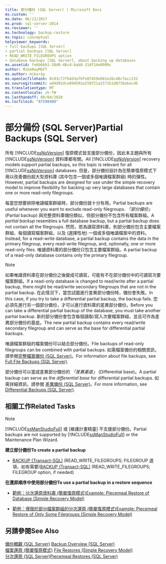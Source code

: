 ```yaml
---
title: 部分備份 (SQL Server) | Microsoft Docs
ms.custom: ''
ms.date: 06/13/2017
ms.prod: sql-server-2014
ms.reviewer: ''
ms.technology: backup-restore
ms.topic: conceptual
helpviewer_keywords:
- full backups [SQL Server]
- partial backups [SQL Server]
- READ_WRITE_FILEGROUPS option
- database backups [SQL Server], about backing up databases
ms.assetid: fe6b6bb1-38d0-46c4-bab8-31df14e8999c
author: MikeRayMSFT
ms.author: mikeray
ms.openlocfilehash: 0c03cf2fb4d3af6fe87459e881e26c48cfacc232
ms.sourcegitcommit: ad4d92dce894592a259721a1571b1d8736abacdb
ms.translationtype: MT
ms.contentlocale: zh-TW
ms.lasthandoff: 08/04/2020
ms.locfileid: "87598480"
---
```

# <a name="partial-backups-sql-server"></a><span data-ttu-id="dad91-102">部分備份 (SQL Server)</span><span class="sxs-lookup"><span data-stu-id="dad91-102">Partial Backups (SQL Server)</span></span>
  <span data-ttu-id="dad91-103">所有 [!INCLUDE[ssNoVersion](../../includes/ssnoversion-md.md)] 復原模式皆支援部分備份，因此本主題與所有 [!INCLUDE[ssNoVersion](../../includes/ssnoversion-md.md)] 資料庫都有關。</span><span class="sxs-lookup"><span data-stu-id="dad91-103">All [!INCLUDE[ssNoVersion](../../includes/ssnoversion-md.md)] recovery models support partial backups, so this topic is relevant for all [!INCLUDE[ssNoVersion](../../includes/ssnoversion-md.md)] databases.</span></span> <span data-ttu-id="dad91-104">但是，部分備份設計為在簡單復原模式下用以改善備份超大型資料庫 (其中包含一個或多個唯讀檔案群組) 時的彈性。</span><span class="sxs-lookup"><span data-stu-id="dad91-104">However, partial backups are designed for use under the simple recovery model to improve flexibility for backing up very large databases that contain one or more read-only filegroups.</span></span>  
  
 <span data-ttu-id="dad91-105">每當您想要排除唯讀檔案群組時，部分備份就十分有用。</span><span class="sxs-lookup"><span data-stu-id="dad91-105">Partial backups are useful whenever you want to exclude read-only filegroups.</span></span> <span data-ttu-id="dad91-106">*「部分備份」* (Partial backup) 與完整資料庫備份類似，但部分備份不包含所有檔案群組。</span><span class="sxs-lookup"><span data-stu-id="dad91-106">A *partial backup* resembles a full database backup, but a partial backup does not contain all the filegroups.</span></span> <span data-ttu-id="dad91-107">然而，若為讀寫資料庫，則部分備份包含主要檔案群組、每個讀寫檔案群組，以及 (選擇性地) 一個或多個唯讀檔案中的資料。</span><span class="sxs-lookup"><span data-stu-id="dad91-107">Instead, for a read-write database, a partial backup contains the data in the primary filegroup, every read-write filegroup, and, optionally, one or more read-only files.</span></span> <span data-ttu-id="dad91-108">唯讀資料庫的部分備份只包含主要檔案群組。</span><span class="sxs-lookup"><span data-stu-id="dad91-108">A partial backup of a read-only database contains only the primary filegroup.</span></span>  
  
> [!NOTE]  
>  <span data-ttu-id="dad91-109">如果唯讀資料庫在部分備份之後變成可讀寫，可能有不在部分備份中的可讀寫次要檔案群組。</span><span class="sxs-lookup"><span data-stu-id="dad91-109">If a read-only database is changed to read/write after a partial backup, there might be read/write secondary filegroups that are not in the partial backup.</span></span> <span data-ttu-id="dad91-110">在此情況下，當您試圖進行差異部分備份時，備份會失敗。</span><span class="sxs-lookup"><span data-stu-id="dad91-110">In this case, if you try to take a differential partial backup, the backup fails.</span></span> <span data-ttu-id="dad91-111">您必須先進行另一個部分備份，才可以進行資料庫的差異部分備份。</span><span class="sxs-lookup"><span data-stu-id="dad91-111">Before you can take a differential partial backup of the database, you must take another partial backup.</span></span> <span data-ttu-id="dad91-112">新的部分備份會包含每個讀取/寫入次要檔案群組，並且可作為差異部分備份的基底。</span><span class="sxs-lookup"><span data-stu-id="dad91-112">The new partial backup contains every read/write secondary filegroup and can serve as the base for differential partial backups.</span></span>  
  
 <span data-ttu-id="dad91-113">唯讀檔案群組的檔案備份可以結合部分備份。</span><span class="sxs-lookup"><span data-stu-id="dad91-113">File backups of read-only filegroups can be combined with partial backups.</span></span> <span data-ttu-id="dad91-114">如需檔案備份的相關資訊，請參閱[完整檔案備份 &#40;SQL Server&#41;](full-file-backups-sql-server.md)。</span><span class="sxs-lookup"><span data-stu-id="dad91-114">For information about file backups, see [Full File Backups &#40;SQL Server&#41;](full-file-backups-sql-server.md).</span></span>  
  
 <span data-ttu-id="dad91-115">部分備份可以當成差異部分備份的 *「差異基底」* (Differential base)。</span><span class="sxs-lookup"><span data-stu-id="dad91-115">A partial backup can serve as the *differential base* for differential partial backups.</span></span> <span data-ttu-id="dad91-116">如需詳細資訊，請參閱 [差異備份 &#40;SQL Server&#41;](differential-backups-sql-server.md)。</span><span class="sxs-lookup"><span data-stu-id="dad91-116">For more information, see [Differential Backups &#40;SQL Server&#41;](differential-backups-sql-server.md).</span></span>  
  
##  <a name="related-tasks"></a><a name="RelatedTasks"></a> <span data-ttu-id="dad91-117">相關工作</span><span class="sxs-lookup"><span data-stu-id="dad91-117">Related Tasks</span></span>  
  
> [!NOTE]  
>  <span data-ttu-id="dad91-118">[!INCLUDE[ssManStudioFull](../../includes/ssmanstudiofull-md.md)] 或 [維護計畫精靈] 不支援部分備份。</span><span class="sxs-lookup"><span data-stu-id="dad91-118">Partial backups are not supported by [!INCLUDE[ssManStudioFull](../../includes/ssmanstudiofull-md.md)] or the Maintenance Plan Wizard.</span></span>  
  
 <span data-ttu-id="dad91-119">**建立部分備份**</span><span class="sxs-lookup"><span data-stu-id="dad91-119">**To create a partial backup**</span></span>  
  
-   <span data-ttu-id="dad91-120">[BACKUP &#40;Transact-SQL&#41;](/sql/t-sql/statements/backup-transact-sql) (READ_WRITE_FILEGROUPS; FILEGROUP 選項，如有需要)</span><span class="sxs-lookup"><span data-stu-id="dad91-120">[BACKUP &#40;Transact-SQL&#41;](/sql/t-sql/statements/backup-transact-sql) (READ_WRITE_FILEGROUPS; FILEGROUP option, if needed)</span></span>  
  
 <span data-ttu-id="dad91-121">**在還原順序中使用部分備份**</span><span class="sxs-lookup"><span data-stu-id="dad91-121">**To use a partial backup in a restore sequence**</span></span>  
  
-   [<span data-ttu-id="dad91-122">範例：分次還原資料庫 &#40;簡單復原模式&#41;</span><span class="sxs-lookup"><span data-stu-id="dad91-122">Example: Piecemeal Restore of Database &#40;Simple Recovery Model&#41;</span></span>](example-piecemeal-restore-of-database-simple-recovery-model.md)  
  
-   [<span data-ttu-id="dad91-123">範例：僅限於部分檔案群組的分次還原 &#40;簡單復原模式&#41;</span><span class="sxs-lookup"><span data-stu-id="dad91-123">Example: Piecemeal Restore of Only Some Filegroups &#40;Simple Recovery Model&#41;</span></span>](example-piecemeal-restore-of-only-some-filegroups-simple-recovery-model.md)  
  
## <a name="see-also"></a><span data-ttu-id="dad91-124">另請參閱</span><span class="sxs-lookup"><span data-stu-id="dad91-124">See Also</span></span>  
 <span data-ttu-id="dad91-125">[備份概觀 &#40;SQL Server&#41;](backup-overview-sql-server.md) </span><span class="sxs-lookup"><span data-stu-id="dad91-125">[Backup Overview &#40;SQL Server&#41;](backup-overview-sql-server.md) </span></span>  
 <span data-ttu-id="dad91-126">[檔案還原 &#40;簡單復原模式&#41;](file-restores-simple-recovery-model.md) </span><span class="sxs-lookup"><span data-stu-id="dad91-126">[File Restores &#40;Simple Recovery Model&#41;](file-restores-simple-recovery-model.md) </span></span>  
 [<span data-ttu-id="dad91-127">分次還原 &#40;SQL Server&#41;</span><span class="sxs-lookup"><span data-stu-id="dad91-127">Piecemeal Restores &#40;SQL Server&#41;</span></span>](piecemeal-restores-sql-server.md)  
  
  
